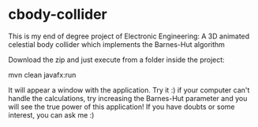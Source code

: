 # cbody-collider
This is my end of degree project of Electronic Engineering: A 3D animated celestial body collider which implements the Barnes-Hut algorithm

Download the zip and just execute from a folder inside the project:

mvn clean javafx:run


It will appear a window with the application. Try it :)
if your computer can't handle the calculations, try increasing the Barnes-Hut parameter and you will see the true power of this application!
If you have doubts or some interest, you can ask me :)
